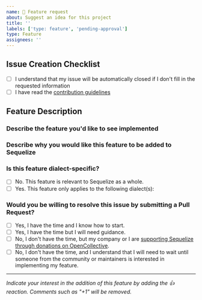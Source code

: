 ```yaml
---
name: 🚀 Feature request
about: Suggest an idea for this project
title: ''
labels: ['type: feature', 'pending-approval']
type: Feature
assignees: ''
---
```


<!--
If you don't follow the issue template, your issue may be closed.

Remember to properly format your code in code blocks.

Please note this is an issue tracker, not a support forum.
For general questions, please use one of these:
- Stack Overflow: https://stackoverflow.com/questions/tagged/sequelize.js
- GitHub Discussions: https://github.com/sequelize/sequelize/discussions
-->

## Issue Creation Checklist

- [ ] I understand that my issue will be automatically closed if I don't fill in the requested information
- [ ] I have read the [contribution guidelines](https://github.com/sequelize/sequelize/blob/main/CONTRIBUTING.md)

## Feature Description

### Describe the feature you'd like to see implemented

<!-- A clear and concise description of what you want to happen. How can the requested feature be used to approach the problem it's supposed to solve? -->
<!-- If applicable, add a code snippet showing how your feature would be used in a real use-case -->

### Describe why you would like this feature to be added to Sequelize

<!-- Short explanation why this should be part of Sequelize rather than a separate package. -->

### Is this feature dialect-specific?

- [ ] No. This feature is relevant to Sequelize as a whole.
- [ ] Yes. This feature only applies to the following dialect(s): <!-- fill this in -->

### Would you be willing to resolve this issue by submitting a Pull Request?

<!-- Remember that first contributors are welcome! -->

- [ ] Yes, I have the time and I know how to start.
- [ ] Yes, I have the time but I will need guidance.
- [ ] No, I don't have the time, but my company or I are [supporting Sequelize through donations on OpenCollective](https://opencollective.com/sequelize).
- [ ] No, I don't have the time, and I understand that I will need to wait until someone from the community or maintainers is interested in implementing my feature.

---

<!-- do not delete this footer -->

_Indicate your interest in the addition of this feature by adding the 👍 reaction. Comments such as "+1" will be removed._

